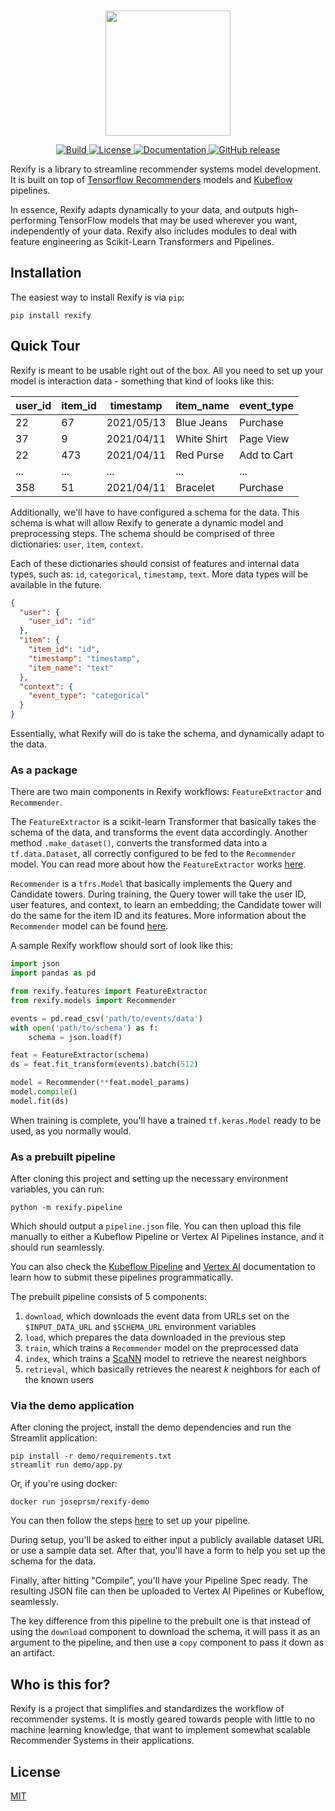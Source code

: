<p align="center">
    <br>
    <img src="https://storage.googleapis.com/rexify/1659986918545.png" height="200"/>
    <br>
<p>

<p align="center">
    <a href="https://circleci.com/gh/joseprsm/rexify">
        <img alt="Build" src="https://img.shields.io/circleci/build/github/joseprsm/rexify?style=flat-square">
    </a>
    <a href="https://github.com/joseprsm/rexify/blob/main/LICENSE">
        <img alt="License" src="https://img.shields.io/github/license/joseprsm/rexify?style=flat-square">
    </a>
    <a href="https://rexify.readthedocs.io">
        <img alt="Documentation" src="https://img.shields.io/badge/documentation-online-success?style=flat-square">
    </a>
    <a href="https://pypi.org/project/rexify/">
        <img alt="GitHub release" src="https://img.shields.io/github/v/release/joseprsm/rexify?style=flat-square">
    </a>
</p>

Rexify is a library to streamline recommender systems model development. It is built on
top of [Tensorflow Recommenders](https://github.com/tensorflow/recommenders) models and 
[Kubeflow](https://github.com/kubeflow/pipelines) pipelines.

In essence, Rexify adapts dynamically to your data, and outputs high-performing TensorFlow
models that may be used wherever you want, independently of your data. Rexify also includes modules to deal with feature engineering as Scikit-Learn Transformers 
and Pipelines.  


## Installation

The easiest way to install Rexify is via `pip`:

```shell
pip install rexify
```

## Quick Tour

Rexify is meant to be usable right out of the box. All you need to set up your model is interaction data - something that kind of looks like this:

| user_id | item_id | timestamp  | item_name   | event_type  |
|---------|---------|------------|-------------|-------------|
| 22      | 67      | 2021/05/13 | Blue Jeans  | Purchase    |
| 37      | 9       | 2021/04/11 | White Shirt | Page View   |
| 22      | 473     | 2021/04/11 | Red Purse   | Add to Cart |
| ...     | ...     | ...        | ...         | ...         |
| 358     | 51      | 2021/04/11 | Bracelet    | Purchase    |

Additionally, we'll have to have configured a schema for the data.
This schema is what will allow Rexify to generate a dynamic model and preprocessing steps.
The schema should be comprised of three dictionaries: `user`, `ìtem`, `context`.

Each of these dictionaries should consist of features and internal data types, 
such as: `id`, `categorical`, `timestamp`, `text`. More data types will be available 
in the future.

```json
{
  "user": {
    "user_id": "id"
  },
  "item": {
    "item_id": "id",
    "timestamp": "timestamp",
    "item_name": "text"
  },
  "context": {
    "event_type": "categorical"
  }
}
```

Essentially, what Rexify will do is take the schema, and dynamically adapt to the data.

### As a package

There are two main components in Rexify workflows: `FeatureExtractor` and `Recommender`.

The `FeatureExtractor` is a scikit-learn Transformer that basically takes the schema of the data, and transforms the event data accordingly. Another method `.make_dataset()`, converts the transformed data into a `tf.data.Dataset`, all correctly configured to be fed to the `Recommender` model. You can read more about how the `FeatureExtractor` works [here]().

`Recommender` is a `tfrs.Model` that basically implements the Query and Candidate towers. During training, the Query tower will take the user ID, user features, and context, to learn an embedding; the Candidate tower will do the same for the item ID and its features. More information about the `Recommender` model can be found [here](). 

A sample Rexify workflow should sort of look like this:

````python
import json
import pandas as pd

from rexify.features import FeatureExtractor 
from rexify.models import Recommender

events = pd.read_csv('path/to/events/data')
with open('path/to/schema') as f:
    schema = json.load(f)

feat = FeatureExtractor(schema)
ds = feat.fit_transform(events).batch(512)

model = Recommender(**feat.model_params)
model.compile()
model.fit(ds)
````

When training is complete, you'll have a trained `tf.keras.Model` ready to be used, as you normally would. 

### As a prebuilt pipeline

After cloning this project and setting up the necessary environment variables, you can run:

```shell
python -m rexify.pipeline
```

Which should output a `pipeline.json` file. You can then upload this file manually to 
either a Kubeflow Pipeline or Vertex AI Pipelines instance, and it should run seamlessly. 

You can also check the [Kubeflow Pipeline](https://kubeflow-pipelines.readthedocs.io/en/latest/source/kfp.client.html#kfp.Client.create_run_from_pipeline_package)
and [Vertex AI](https://cloud.google.com/vertex-ai/docs/pipelines/run-pipeline#create_a_pipeline_run) 
documentation to learn how to submit these pipelines programmatically.

The prebuilt pipeline consists of 5 components:

1. `download`, which downloads the event data from URLs set on the `$INPUT_DATA_URL` and `$SCHEMA_URL` environment variables
2. `load`, which prepares the data downloaded in the previous step
3. `train`, which trains a `Recommender` model on the preprocessed data
4. `index`, which trains a [ScaNN](https://ai.googleblog.com/2020/07/announcing-scann-efficient-vector.html) model to retrieve the nearest neighbors
5. `retrieval`, which basically retrieves the nearest _k_ neighbors for each of the known users


### Via the demo application

After cloning the project, install the demo dependencies and run the Streamlit application:

```shell
pip install -r demo/requirements.txt
streamlit run demo/app.py
```

Or, if you're using docker:

```shell
docker run joseprsm/rexify-demo
```

You can then follow the steps [here]() to set up your pipeline. 

During setup, you'll be asked to either input a publicly available dataset URL or use a sample data set.
After that, you'll have a form to help you set up the schema for the data.

Finally, after hitting "Compile", you'll have your Pipeline Spec ready. The resulting JSON file can then be uploaded to Vertex AI Pipelines or Kubeflow, seamlessly.

The key difference from this pipeline to the prebuilt one is that instead of using the `download` component to download the schema, it will pass it as an argument to the pipeline, and then use a `copy` component to pass it down as an artifact.


## Who is this for?

Rexify is a project that simplifies and standardizes the workflow of recommender systems. It is 
mostly geared towards people with little to no machine learning knowledge, that want to implement
somewhat scalable Recommender Systems in their applications.

## License

[MIT](https://github.com/joseprsm/rexify/blob/main/LICENSE)
